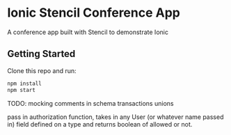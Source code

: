 # Ionic Stencil Conference App

A conference app built with Stencil to demonstrate Ionic

## Getting Started

Clone this repo and run:

```bash
npm install
npm start
```


TODO:
mocking
comments in schema
transactions
unions

pass in authorization function, takes in any User (or whatever name passed in) field defined on a type and returns boolean of allowed or not.

